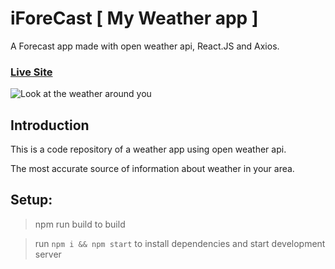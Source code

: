 # iForeCast [ My Weather app ]

A Forecast app made with open weather api, React.JS and Axios. 

### [Live Site](https://iForecast.netlify.app/)

![Look at the weather around you](https://user-images.githubusercontent.com/51863978/93816124-5f554700-fc57-11ea-8725-63a6879e58bd.jpg)

## Introduction
This is a code repository of a weather app using open weather api. 

The most accurate source of information about weather in your area.

## Setup:

>npm run build to build 

>run ```npm i && npm start``` to install dependencies and start development server
